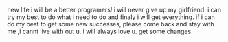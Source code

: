 new life i will be a better programers!
i will never give up my girlfriend.
i can try my best to do what i need to do and finaly i will get everything.
if i can do my best to get some new successes, please come back and stay with me ,i cannt live with out u.
i will always love u.
get some changes.

